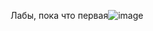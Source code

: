 Лабы, пока что первая![image](https://github.com/user-attachments/assets/e03b9a90-31fd-44b9-91fd-1807b0238007)
